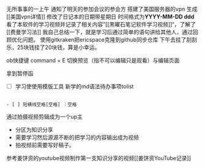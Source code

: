 无所事事的一上午
通知了明天的参加会议的参会方
搭建了美国服务器的vpn 生成[[美国vpn详情]]
修改了日记本的日期带星期日
时间格式为**YYYY-MM-DD ddd**
看了本软件的学习视频并记录了相关内容”[[黑曜石笔记软件学习视频]]“，了解了[[费曼学习法]]
我自己总结一下，就是学习后通过简单的语句讲给其他人，通过回顾优化问题。
使用gitkraken把ericspace克隆到github同步仓库
下午去挂了刮刮乐，25块钱挂了20块钱，算是小幸运。

ob快捷键 command + E   切换预览（指不可以编辑只是观看）与编辑页面

拿到暂停函
- [ ] 学习使使用模版工具
新学的md语法待办事项tolist
```

- [ ] 短横线空格[空格] ｜空格
```

通过拍摄视频剪辑成为一个up主
- 分区为知识分享
- 需要学习然后源源不断的把学习的内容输出成为视频
- 拍视频前需要写好稿子。

参考姜饼资的youtube视频制作第一支知识分享的视频[[姜饼资YouTube记录]]
